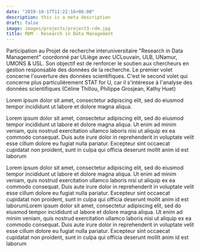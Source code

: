 ```yaml
---
date: "2019-10-17T11:22:16+06:00"
description: this is a meta description
draft: false
image: images/projects/project3-rdm.jpg
title: RDM - Research in Data Management
---
```


Participation au Projet de recherche interuniversitaire "Research in Data Management" coordonné par ULiège avec UCLouvain, ULB, UNamur, UMONS & USL. Son objectif est de renforcer le soutien aux chercheurs en gestion responsable des données de la recherche. Le premier volet concerne l'ouverture des données scientifiques. C'est le second volet qui concerne plus particulièrement STAT for U, car il s'intéresse à l'analyse des données scientifiques (Céline Thillou, Philippe Grosjean, Kathy Huet)


Lorem ipsum dolor sit amet, consectetur adipiscing elit, sed do eiusmod tempor incididunt ut labore et dolore magna aliqua.

Lorem ipsum dolor sit amet, consectetur adipiscing elit, sed do eiusmod tempor incididunt ut labore et dolore magna aliqua. Ut enim ad minim veniam, quis nostrud exercitation ullamco laboris nisi ut aliquip ex ea commodo consequat. Duis aute irure dolor in reprehenderit in voluptate velit esse cillum dolore eu fugiat nulla pariatur. Excepteur sint occaecat cupidatat non proident, sunt in culpa qui officia deserunt mollit anim id est laborum

Lorem ipsum dolor sit amet, consectetur adipiscing elit, sed do eiusmod tempor incididunt ut labore et dolore magna aliqua. Ut enim ad minim veniam, quis nostrud exercitation ullamco laboris nisi ut aliquip ex ea commodo consequat. Duis aute irure dolor in reprehenderit in voluptate velit esse cillum dolore eu fugiat nulla pariatur. Excepteur sint occaecat cupidatat non proident, sunt in culpa qui officia deserunt mollit anim id est laborumLorem ipsum dolor sit amet, consectetur adipiscing elit, sed do eiusmod tempor incididunt ut labore et dolore magna aliqua. Ut enim ad minim veniam, quis nostrud exercitation ullamco laboris nisi ut aliquip ex ea commodo consequat. Duis aute irure dolor in reprehenderit in voluptate velit esse cillum dolore eu fugiat nulla pariatur. Excepteur sint occaecat cupidatat non proident, sunt in culpa qui officia deserunt mollit anim id est laborum
